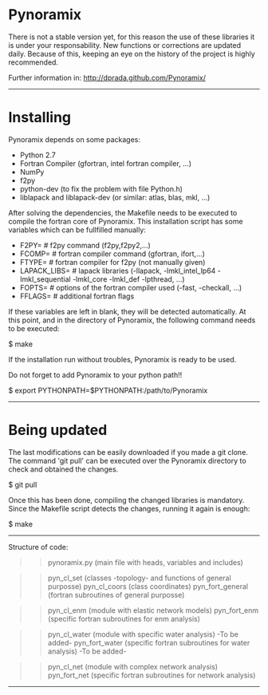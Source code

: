 Pynoramix
=========

There is not a stable version yet, for this reason the use of these
libraries it is under your responsability.  New functions or
corrections are updated daily. Because of this, keeping an eye on the
history of the project is highly recommended.

Further information in: http://dprada.github.com/Pynoramix/

-------------------------------------------

Installing
===========

Pynoramix depends on some packages:

- Python 2.7
- Fortran Compiler (gfortran, intel fortran compiler, ...)
- NumPy
- f2py
- python-dev (to fix the problem with file Python.h)
- liblapack and liblapack-dev (or similar: atlas, blas, mkl, ...)


After solving the dependencies, the Makefile needs to be executed to compile the fortran core of Pynoramix.
This installation script has some variables which can be fullfilled manually:


- F2PY=             # f2py command (f2py,f2py2,...)
- FCOMP=            # fortran compiler command (gfortran, ifort,...)
- FTYPE=            # fortran compiler for f2py (not manually given)
- LAPACK_LIBS=      # lapack libraries (-llapack, -lmkl_intel_lp64 -lmkl_sequential -lmkl_core -lmkl_def -lpthread, ...)
- FOPTS=            # options of the fortran compiler used (-fast, -checkall, ...)
- FFLAGS=           # additional fortran flags


If these variables are left in blank, they will be detected automatically. 
At this point, and in the directory of Pynoramix, the following command needs to be executed:

$ make

If the installation run without troubles, Pynoramix is ready to be used.

Do not forget to add Pynoramix to your python path!!

$ export PYTHONPATH=$PYTHONPATH:/path/to/Pynoramix


--------------------------------------------

Being updated
=============

The last modifications can be easily downloaded if you made a git clone.
The command 'git pull' can be executed over the Pynoramix directory to check and obtained the changes.

$ git pull

Once this has been done, compiling the changed libraries is mandatory. 
Since the Makefile script detects the changes, running it again is enough:

$ make

--------------------------------------------

Structure of code:

>> pynoramix.py   (main file with heads, variables and includes)

   >> pyn_cl_set        (classes -topology- and functions of general purposse)
   >> pyn_cl_coors      (class coordinates)
   >> pyn_fort_general  (fortran subroutines of general purposse)

   >> pyn_cl_enm        (module with elastic network models)
   >> pyn_fort_enm      (specific fortran subroutines for enm analysis)

   >> pyn_cl_water      (module with specific water analysis) -To be added-
   >> pyn_fort_water    (specific fortran subroutines for water analysis) -To be added-

   >> pyn_cl_net        (module with complex network analysis) 
   >> pyn_fort_net      (specific fortran subroutines for network analysis) 

---------------------------------------------